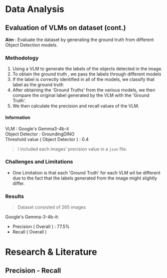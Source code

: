 # Data Analysis

## Evaluation of VLMs on dataset (cont.)

**Aim** : Evaluate the dataset by generating the ground truth from different Object Detection models.

### Methodology
1. Using a VLM to generate the labels of the objects detected in the image.
2. To obtain the ground truth , we pass the labels through different models
3. If the label is correctly identified in all of the models, we classify that label as the ground truth
4. After obtaining the 'Ground Truths' from the various models, we then compare the original label generated by the VLM with the 'Ground Truth'.
5. We then calculate the precision and recall values of the VLM.

#### Information
VLM : Google's Gemma3-4b-it\
Object Detector : GroundingDINO\
Threshold value ( Object Detector ) : 0.4


 > I included each images' precision value in a `json` file.

### Challenges and Limitations
- One Limitation is that each 'Ground Truth' for each VLM wil be different due to the fact that the labels generated from the image might slightly differ.

### Results 

> Dataset consisted of 265 images

Google's Gemma-3-4b-it:
  - Precision ( Overall ) : 77.5%
  - Recall ( Overall )

# Research & Literature

## Precision - Recall 

